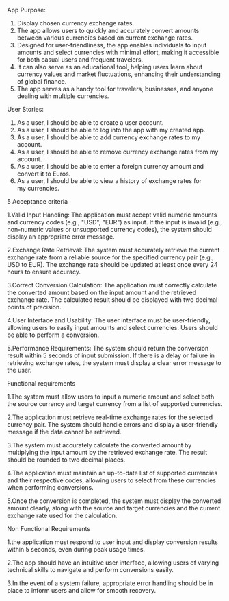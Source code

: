App Purpose:
1. Display chosen currency exchange rates.
2. The app allows users to quickly and accurately convert amounts between various currencies based on current exchange rates.
3. Designed for user-friendliness, the app enables individuals to input amounts and select currencies with minimal effort, making it accessible for both casual users and frequent travelers.
4. It can also serve as an educational tool, helping users learn about currency values and market fluctuations, enhancing their understanding of global finance.
5. The app serves as a handy tool for travelers, businesses, and anyone dealing with multiple currencies.

User Stories:
1. As a user, I should be able to create a user account.
2. As a user, I should be able to log into the app with my created app.
3. As a user, I should be able to add currency exchange rates to my account. 
4. As a user, I should be able to remove currency exchange rates from my account. 
5. As a user, I should be able to enter a foreign currency amount and convert it to Euros.
6. As a user, I should be able to view a history of exchange rates for my currencies.



5 Acceptance criteria

1.Valid Input Handling:
The application must accept valid numeric amounts and currency codes (e.g., "USD", "EUR") as input. If the input is invalid (e.g., non-numeric values or unsupported currency codes), the system should display an appropriate error message.

2.Exchange Rate Retrieval:
The system must accurately retrieve the current exchange rate from a reliable source for the specified currency pair (e.g., USD to EUR). The exchange rate should be updated at least once every 24 hours to ensure accuracy.

3.Correct Conversion Calculation:
The application must correctly calculate the converted amount based on the input amount and the retrieved exchange rate. The calculated result should be displayed with two decimal points of precision.

4.User Interface and Usability:
The user interface must be  user-friendly, allowing users to easily input amounts and select currencies. Users should be able to perform a conversion.

5.Performance Requirements:
The system should return the conversion result within 5 seconds of input submission. If there is a delay or failure in retrieving exchange rates, the system must display a clear error message to the user.


Functional requirements

1.The system must allow users to input a numeric amount and select both the source currency and target currency from a list of supported currencies.

2.The application must retrieve real-time exchange rates for the selected currency pair. The system should handle errors and display a user-friendly message if the data cannot be retrieved.

3.The system must accurately calculate the converted amount by multiplying the input amount by the retrieved exchange rate. The result should be rounded to two decimal places.

4.The application must maintain an up-to-date list of supported currencies and their respective codes, allowing users to select from these currencies when performing conversions.

5.Once the conversion is completed, the system must display the converted amount clearly, along with the source and target currencies and the current exchange rate used for the calculation.

Non Functional Requirements

1.the application must respond to user input and display conversion results within 5 seconds, even during peak usage times.

2.The app should have an intuitive user interface, allowing users of varying technical skills to navigate and perform conversions easily.

3.In the event of a system failure, appropriate error handling should be in place to inform users and allow for smooth recovery.
